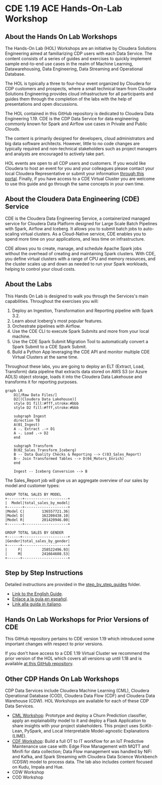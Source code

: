 # CDE 1.19 ACE Hands-On-Lab Workshop

## About the Hands On Lab Workshops

The Hands-On Lab (HOL) Workshops are an initiative by Cloudera Solutions Engineering aimed at familiarizing CDP users with each Data Service. The content consists of a series of guides and exercises to quickly implement sample end-to-end use cases in the realm of Machine Learning, Datawarehousing, Data Engineering, Data Streaming and Operational Database.

The HOL is typically a three to four-hour event organized by Cloudera for CDP customers and prospects, where a small technical team from Cloudera Solutions Engineering provides cloud infrastructure for all participants and guides them through the completion of the labs with the help of presentations and open discussions.

The HOL contained in this GitHub repository is dedicated to Cloudera Data Engineering 1.19. CDE is the CDP Data Service for data engineering commonly known for Spark and Airflow use cases in Private and Public Clouds.

The content is primarily designed for developers, cloud administrators and big data software architects. However, little to no code changes are typically required and non-technical stakeholders such as project managers and analysts are encouraged to actively take part.

HOL events are open to all CDP users and customers. If you would like Cloudera to host an event for you and your colleagues please contact your local Cloudera Representative or submit your information [through this portal](https://www.cloudera.com/contact-sales.html). Finally, if you have access to a CDE Virtual Cluster you are welcome to use this guide and go through the same concepts in your own time.

## About the Cloudera Data Engineering (CDE) Service

CDE is the Cloudera Data Engineering Service, a containerized managed service for Cloudera Data Platform designed for Large Scale Batch Pipelines with Spark, Airflow and Iceberg. It allows you to submit batch jobs to auto-scaling virtual clusters. As a Cloud-Native service, CDE enables you to spend more time on your applications, and less time on infrastructure.

CDE allows you to create, manage, and schedule Apache Spark jobs without the overhead of creating and maintaining Spark clusters. With CDE, you define virtual clusters with a range of CPU and memory resources, and the cluster scales up and down as needed to run your Spark workloads, helping to control your cloud costs.

## About the Labs

This Hands On Lab is designed to walk you through the Services's main capabilities. Throughout the exercises you will:

1. Deploy an Ingestion, Transformation and Reporting pipeline with Spark 3.2.
2. Learn about Iceberg's most popular features.
3. Orchestrate pipelines with Airflow.
4. Use the CDE CLI to execute Spark Submits and more from your local machine.
5. Use the CDE Spark Submit Migration Tool to automatically convert a Spark Submit to a CDE Spark Submit.
6. Build a Python App leveraging the CDE API and monitor multiple CDE Virtual Clusters at the same time.

Throughout these labs, you are going to deploy an ELT (Extract, Load, Transform) data pipeline that extracts data stored on AWS S3 (or Azure ADLS) object storage, loads it into the Cloudera Data Lakehouse and transforms it for reporting purposes.

```mermaid
graph LR
    D1[/Raw Data Files/]
    D2[(Cloudera Data Lakehouse)]
    style D1 fill:#fff,stroke:#bbb
    style D2 fill:#fff,stroke:#bbb

    subgraph Ingest
    direction TB
    A(01_Ingest)
    A -. Extract .-> D1
    A -. Load .-> D2
    end    

    subgraph Transform
    B(02_Sales_Transform_Iceberg)
    B -- Data Quality Checks & Reporting --> C(03_Sales_Report)
    B-- Join Transformed Tables --> D(04_Motors_Enrich)
    end

    Ingest -- Iceberg Conversion --> B
```

The Sales_Report job will give us an aggregate overview of our sales by model and customer types:

```
GROUP TOTAL SALES BY MODEL
+-------+--------------------+
|  Model|total_sales_by_model|
+-------+--------------------+
|Model C|        136557721.36|
|Model D|        162208438.10|
|Model R|        201420946.00|
+-------+--------------------+

GROUP TOTAL SALES BY GENDER
+------+---------------------+
|Gender|total_sales_by_gender|
+------+---------------------+
|     F|         258522496.93|
|     M|         241664608.53|
+------+---------------------+
````

## Step by Step Instructions

Detailed instructions are provided in the [step_by_step_guides](https://github.com/pdefusco/CDE119_ACE_WORKSHOP/blob/main/step_by_step_guides/) folder.

* [Link to the English Guide](https://github.com/pdefusco/CDE119_ACE_WORKSHOP/blob/main/step_by_step_guides/english).
* [Enlace a la guía en español](https://github.com/pdefusco/CDE119_ACE_WORKSHOP/blob/main/step_by_step_guides/espanol).
* [Link alla guida in italiano](https://github.com/pdefusco/CDE119_ACE_WORKSHOP/blob/main/step_by_step_guides/italiano).

## Hands On Lab Workshops for Prior Versions of CDE

This GitHub repository pertains to CDE version 1.19 which introduced some important changes with respect to prior versions.

If you don't have access to a CDE 1.19 Virtual Cluster we recommend the prior version of the HOL which covers all versions up until 1.18 and is available [at this GitHub repository](https://github.com/pdefusco/CDE_Tour_ACE_HOL).

## Other CDP Hands On Lab Workshops

CDP Data Services include Cloudera Machine Learning (CML), Cloudera Operational Database (COD), Cloudera Data Flow (CDF) and Cloudera Data Warehouse (CDW). HOL Workshops are available for each of these CDP Data Services.

* [CML Workshop](https://github.com/cloudera/CML_AMP_Churn_Prediction): Prototype and deploy a Churn Prediction classifier, apply an explainability model to it and deploy a Flask Application to share insights with your project stakeholders. This project uses SciKit-Lean, PySpark, and Local Interpretable Model-agnostic Explanations (LIME).
* [CDF Workshop](https://github.com/cloudera-labs/edge2ai-workshop): Build a full OT to IT workflow for an IoT Predictive Maintenance use case with: Edge Flow Management with MQTT and Minifi for data collection; Data Flow management was handled by NiFi and Kafka, and Spark Streaming with Cloudera Data Science Workbench (CDSW) model to process data. The lab also includes content focused on Kudu, Impala and Hue.
* CDW Workshop
* COD Workshop
